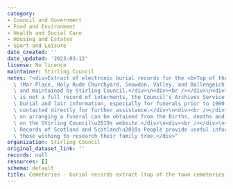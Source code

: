 ```yaml
---
category:
- Council and Government
- Food and Environment
- Health and Social Care
- Housing and Estates
- Sport and Leisure
date_created: ''
date_updated: '2023-03-12'
license: No licence
maintainer: Stirling Council
notes: "<div>Extract of electronic burial records for the <b>Top of the Town Cemeteries\
  \ (Mar Place, Holy Rude Churchyard, Snowdon, Valley, and Ballengeich)</b> managed\
  \ and maintained by Stirling Council.</div>\n<div><br /></div>\n<div>Although this\
  \ is not a full record of interments, the Council's Archives Service holds additional\
  \ burial and lair information, especially for funerals prior to 1900, and can be\
  \ contacted directly for further assistance.</div>\n<div><br /></div>\n<div>Information\
  \ on arranging a funeral can be obtained from the Births, deaths and marriages page\
  \ on the Stirling Council\u2019s website.</div>\n<div><br /></div>\n<div>National\
  \ Records of Scotland and Scotland\u2019s People provide useful information for\
  \ those wishing to research their family tree.</div>"
organization: Stirling Council
original_dataset_link: ''
records: null
resources: []
schema: default
title: Cemeteries - burial records extract (top of the town cemeteries)
---
```


